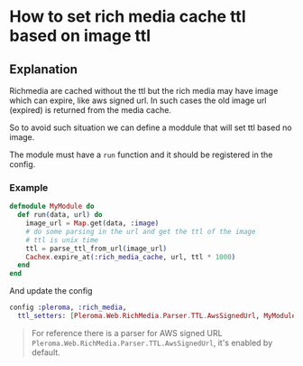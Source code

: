 # How to set rich media cache ttl based on image ttl
## Explanation

Richmedia are cached without the ttl but the rich media may have image which can expire, like aws signed url.
In such cases the old image url (expired) is returned from the media cache.

So to avoid such situation we can define a moddule that will set ttl based no image.

The module must have a `run` function and it should be registered in the config.

### Example

```exs
defmodule MyModule do
  def run(data, url) do
    image_url = Map.get(data, :image)
    # do some parsing in the url and get the ttl of the image
    # ttl is unix time
    ttl = parse_ttl_from_url(image_url)  
    Cachex.expire_at(:rich_media_cache, url, ttl * 1000)
  end
end
```

And update the config

```exs
config :pleroma, :rich_media,
  ttl_setters: [Pleroma.Web.RichMedia.Parser.TTL.AwsSignedUrl, MyModule]
```

> For reference there is a parser for AWS signed URL `Pleroma.Web.RichMedia.Parser.TTL.AwsSignedUrl`, it's enabled by default.
